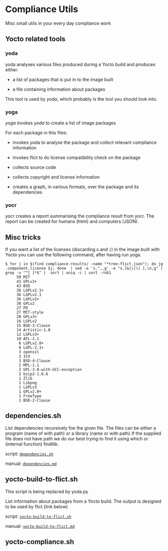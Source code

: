 # Compliance Utils

Misc small utils in your every day compliance work

## Yocto related tools

### yoda

yoda analyses various files produced during a Yocto build and produces either:

* a list of packages that is put in to the image built

* a file containing information about packages 

This tool is used by *yoda*, which probably is the tool you should
look into.

### yoga

*yoga* invokes *yoda* to create a list of image packages 

For each package in this files:

* invokes yoda to analyse the package and collect relevant compliance information 

* invokes flict to do license compatibility check on the package

* collects source code

* collects copyright and license information

* creates a graph, in various formats, over the package and its dependencies

### yocr

yocr creates a report summarising the compliance result from yocr. The
report can be created for humans (html) and computers (JSON).

## Misc tricks

If you want a list of the licenses (discarding ```&``` and ```|```) in
the image built with Yocto you can use the following command, after
having run yoga.

```
$ for j in $(find compliance-results/ -name "*tree-flict.json"); do jq .component.license $j; done  | sed -e 's,",,g' -e "s,[&|\(\) ],\n,g" | grep -v "^[ ]*$" |  sort | uniq -c | sort -rnk1
     59 MIT
     43 GPLv2+
     43 BSD
     36 LGPLv2.1+
     36 LGPLv2.1
     36 LGPLv2+
     30 GPLv2
     27 PD
     27 MIT-style
     20 GPLv3+
     16 LGPLv2
     15 BSD-3-Clause
     14 Artistic-1.0
     12 LGPLv3+
     10 AFL-2.1
      6 LGPLv2.0+
      6 LGPL-2.1+
      3 openssl
      3 ICU
      3 BSD-4-Clause
      2 MPL-1.1
      2 GPL-3.0-with-GCC-exception
      2 bzip2-1.0.6
      1 Zlib
      1 Libpng
      1 LGPLv3
      1 GPLv2.0+
      1 FreeType
      1 BSD-2-Clause
```

## dependencies.sh

List dependencies recursively foe the given file. The files can be
either a program (name of with path) or a library (name or with path)
If the supplied file does not have path we do our best trying to find
it using which or (internal function) findllib.

script: [```dependencies.sh``` ](https://github.com/vinland-technology/compliance-utils/blob/main/bin/dependencies.sh)

manual: [```dependencies.md``` ](dependencies.md)



## yocto-build-to-flict.sh

This script is being replaced by yoda.py 

List information about packages from a Yocto build. The output is
designed to be used by flict (link below)

script: [```yocto-build-to-flict.sh``` ](https://github.com/vinland-technology/compliance-utils/blob/main/bin/yocto-build-to-flict.sh)

manual: [```yocto-build-to-flict.md``` ](yocto-build-to-flict.md)

## yocto-compliance.sh

